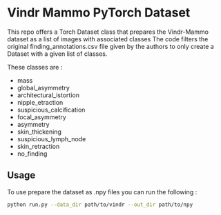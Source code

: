 # Vindr Mammo PyTorch Dataset

This repo offers a Torch Dataset class that prepares the Vindr-Mammo dataset as a list of images with associated classes
The code filters the original finding_annotations.csv file given by the authors to only create a Dataset with a given list of classes.

These classes are : 

- mass
- global_asymmetry
- architectural_istortion
- nipple_etraction
- suspicious_calcification
- focal_asymmetry
- asymmetry
- skin_thickening
- suspicious_lymph_node
- skin_retraction
- no_finding

## Usage

To use prepare the dataset as .npy files you can run the following :

```bash
python run.py --data_dir path/to/vindr --out_dir path/to/npy
```
